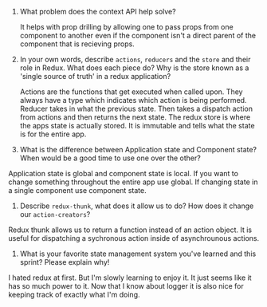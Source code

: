1. What problem does the context API help solve?

    It helps with prop drilling by allowing one to pass props from one component to another even if the component isn't a direct parent of the component that is recieving props.


1. In your own words, describe `actions`, `reducers` and the `store` and their role in Redux. What does each piece do? Why is the store known as a 'single source of truth' in a redux application?

    Actions are the functions that get executed when called upon. They always have a type which indicates which action is being performed.
    Reducer takes in what the previous state. Then takes a dispatch action from actions and then returns the next state. The redux store is where the apps state is actually stored. It is immutable and tells what the state is for the entire app.

1. What is the difference between Application state and Component state? When would be a good time to use one over the other?

Application state is global and component state is local. If you want to change something throughout the entire app use global. If changing state in a single component use component state.

1. Describe `redux-thunk`, what does it allow us to do? How does it change our `action-creators`?

Redux thunk allows us to return a function instead of an action object. It is useful for dispatching a sychronous action inside of asynchrounous actions. 

1. What is your favorite state management system you've learned and this sprint? Please explain why!

I hated redux at first. But I'm slowly learning to enjoy it. It just seems like it has so much power to it. Now that I know about logger it is also nice for keeping track of exactly what I'm doing. 
